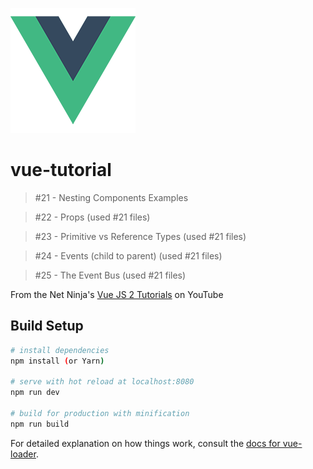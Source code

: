 ![Logo of the project](./../img/vue_logo.png)

# vue-tutorial

>#21 - Nesting Components Examples

>#22 - Props (used #21 files)

>#23 - Primitive vs Reference Types (used #21 files)

>#24 - Events (child to parent) (used #21 files)

>#25 - The Event Bus (used #21 files)

From the Net Ninja's [Vue JS 2 Tutorials](https://www.youtube.com/playlist?list=PL4cUxeGkcC9gQcYgjhBoeQH7wiAyZNrYa) on YouTube

## Build Setup

``` bash
# install dependencies
npm install (or Yarn)

# serve with hot reload at localhost:8080
npm run dev

# build for production with minification
npm run build
```

For detailed explanation on how things work, consult the [docs for vue-loader](http://vuejs.github.io/vue-loader).
